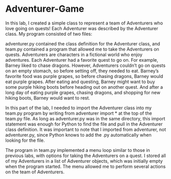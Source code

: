 # Adventurer-Game


In this lab, I created a simple class to represent a team of Adventurers who love going on quests! Each Adventurer was described by the Adventurer class. My program consisted of two files:

adventurer.py contained the class definition for the Adventurer class, and
team.py contained a program that allowed me to take the Adventurers on quests.
Adventurers are characters in a fictional world who enjoy adventures. Each Adventurer had a favorite quest to go on. For example, Barney liked to chase dragons. However, Adventurers couldn’t go on quests on an empty stomach, so before setting off, they needed to eat. Barney’s favorite food was purple grapes, so before chasing dragons, Barney would eat purple grapes. After eating and questing, Barney might want to buy some purple hiking boots before heading out on another quest. And after a long day of eating purple grapes, chasing dragons, and shopping for new hiking boots, Barney would want to rest.

In this part of the lab, I needed to import the Adventurer class into my team.py program by writing from adventurer import * at the top of the team.py file. As long as adventurer.py was in the same directory, this import statement was enough for Python to find the file and pull in the Adventurer class definition. It was important to note that I imported from adventurer, not adventurer.py, since Python knows to add the .py automatically when looking for the file.

The program in team.py implemented a menu loop similar to those in previous labs, with options for taking the Adventurers on a quest. I stored all of my Adventurers in a list of Adventurer objects, which was initially empty when the program started. The menu allowed me to perform several actions on the team of Adventurers.
